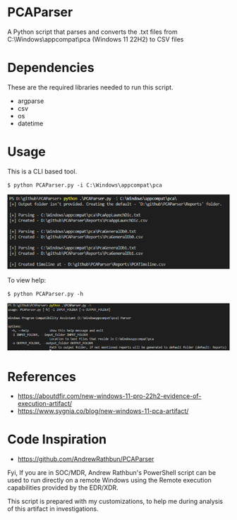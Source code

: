 # PCAParser

A Python script that parses and converts the .txt files from C:\Windows\appcompat\pca (Windows 11 22H2) to CSV files

# Dependencies

These are the required libraries needed to run this script.

+ argparse
+ csv
+ os
+ datetime

# Usage

This is a CLI based tool.

```
$ python PCAParser.py -i C:\Windows\appcompat\pca
```

![Usage](.\img\usage.png)

To view help:

```
$ python PCAParser.py -h
```

![help](.\img\help.png)

# References

+ https://aboutdfir.com/new-windows-11-pro-22h2-evidence-of-execution-artifact/
+ https://www.sygnia.co/blog/new-windows-11-pca-artifact/

# Code Inspiration

+ https://github.com/AndrewRathbun/PCAParser

Fyi, If you are in SOC/MDR, Andrew Rathbun's PowerShell script can be used to run directly on a remote Windows using the Remote execution capabilities provided by the EDR/XDR.

This script is prepared with my customizations, to help me during analysis of this artifact in investigations.